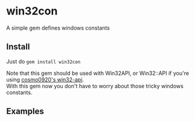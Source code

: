 # win32con
A simple gem defines windows constants

## Install
Just do `gem install win32con`

Note that this gem should be used with Win32API, or Win32::API if you're using [cosmo0920's win32-api](https://github.com/cosmo0920/win32-api).</br>
With this gem now you don't have to worry about those tricky windows constants.


## Examples
